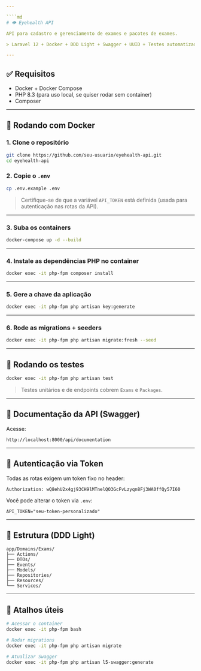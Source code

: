 ```yaml
---

````md
# 👁️ Eyehealth API

API para cadastro e gerenciamento de exames e pacotes de exames.

> Laravel 12 + Docker + DDD Light + Swagger + UUID + Testes automatizados.

---
```


## ✅ Requisitos

- Docker + Docker Compose
- PHP 8.3 (para uso local, se quiser rodar sem container)
- Composer

---

## 🚀 Rodando com Docker

### 1. Clone o repositório

```bash
git clone https://github.com/seu-usuario/eyehealth-api.git
cd eyehealth-api
````

### 2. Copie o `.env`

```bash
cp .env.example .env
```

> Certifique-se de que a variável `API_TOKEN` está definida (usada para autenticação nas rotas da API).

---

### 3. Suba os containers

```bash
docker-compose up -d --build
```

---

### 4. Instale as dependências PHP no container

```bash
docker exec -it php-fpm composer install
```

---

### 5. Gere a chave da aplicação

```bash
docker exec -it php-fpm php artisan key:generate
```

---

### 6. Rode as migrations + seeders

```bash
docker exec -it php-fpm php artisan migrate:fresh --seed
```

---

## 🧪 Rodando os testes

```bash
docker exec -it php-fpm php artisan test
```

> Testes unitários e de endpoints cobrem `Exams` e `Packages`.

---

## 🧾 Documentação da API (Swagger)

Acesse:

```
http://localhost:8000/api/documentation
```

---

## 🔐 Autenticação via Token

Todas as rotas exigem um token fixo no header:

```http
Authorization: wQ8ehU2x4gj93CH9lMTnelQO3GcFvLzyqn8Fj3WA0ffQy57I60
```

Você pode alterar o token via `.env`:

```env
API_TOKEN="seu-token-personalizado"
```

---

## 📁 Estrutura (DDD Light)

```
app/Domains/Exams/
├── Actions/
├── DTOs/
├── Events/
├── Models/
├── Repositories/
├── Resources/
└── Services/
```

---

## 🐳 Atalhos úteis

```bash
# Acessar o container
docker exec -it php-fpm bash

# Rodar migrations
docker exec -it php-fpm php artisan migrate

# Atualizar Swagger
docker exec -it php-fpm php artisan l5-swagger:generate
```
 